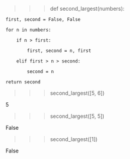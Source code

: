 >>> def second_largest(numbers):

    first, second = False, False
    
    for n in numbers:
    
        if n > first:
        
            first, second = n, first
            
        elif first > n > second:
        
            second = n
            
    return second

>>> second_largest([5, 6])

5

>>> second_largest([5, 5])

False

>>> second_largest([1])

False
>>> 
